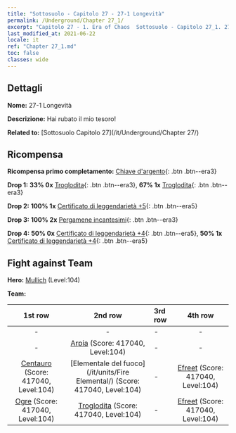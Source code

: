 ```yaml
---
title: "Sottosuolo - Capitolo 27 - 27-1 Longevità"
permalink: /Underground/Chapter 27_1/
excerpt: "Capitolo 27 - 1. Era of Chaos  Sottosuolo - Capitolo 27_1. 27-1 Longevità"
last_modified_at: 2021-06-22
locale: it
ref: "Chapter 27_1.md"
toc: false
classes: wide
---
```


## Dettagli

 **Nome:** 27-1 Longevità

 **Descrizione:** Hai rubato il mio tesoro!

 **Related to:** [Sottosuolo Capitolo 27](/it/Underground/Chapter 27/)

## Ricompensa

 **Ricompensa primo completamento:** [Chiave d'argento](/ItemsIT/con_693/){: .btn .btn--era3}

 **Drop 1:** **33% 0x** [Troglodita](/ItemsIT/unt_244/){: .btn .btn--era3}, **67% 1x** [Troglodita](/ItemsIT/unt_244/){: .btn .btn--era3}

 **Drop 2:** **100% 1x** [Certificato di leggendarietà +5](/ItemsIT/mat_102/){: .btn .btn--era5}

 **Drop 3:** **100% 2x** [Pergamene incantesimi](/ItemsIT/con_694/){: .btn .btn--era3}

 **Drop 4:** **50% 0x** [Certificato di leggendarietà +4](/ItemsIT/mat_95/){: .btn .btn--era5}, **50% 1x** [Certificato di leggendarietà +4](/ItemsIT/mat_95/){: .btn .btn--era5}


## Fight against Team
 **Hero:** [Mullich](/it/heroes/Mullich/) (Level:104)

 **Team:**


  | 1st row | 2nd row | 3rd row | 4th row |
  |:----:|:----:|:----|:----:|
  | - | - | - | - |
  | - | [Arpia](/it/units/Harpy/) (Score: 417040, Level:104)  | - | - |
  | [Centauro](/it/units/Centaur/) (Score: 417040, Level:104)  | [Elementale del fuoco](/it/units/Fire Elemental/) (Score: 417040, Level:104)  | - | [Efreet](/it/units/Efreeti/) (Score: 417040, Level:104)  |
  | [Ogre](/it/units/Ogre/) (Score: 417040, Level:104)  | [Troglodita](/it/units/Troglodyte/) (Score: 417040, Level:104)  | - | [Efreet](/it/units/Efreeti/) (Score: 417040, Level:104)  |


